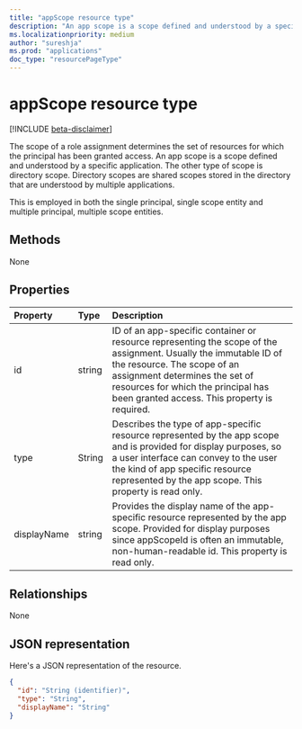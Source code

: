 ```yaml
---
title: "appScope resource type"
description: "An app scope is a scope defined and understood by a specific application."
ms.localizationpriority: medium
author: "sureshja"
ms.prod: "applications"
doc_type: "resourcePageType"
---
```


# appScope resource type

[!INCLUDE [beta-disclaimer](../../includes/beta-disclaimer.md)]

The scope of a role assignment determines the set of resources for which the principal has been granted access. An app scope is a scope defined and understood by a specific application. The other type of scope is directory scope. Directory scopes are shared scopes stored in the directory that are understood by multiple applications. 

This is employed in both the single principal, single scope entity and multiple principal, multiple scope entities.

## Methods
None

## Properties

| Property | Type | Description |
|:-------- |:---- |:----------- |
| id | string | ID of an app-specific container or resource representing the scope of the assignment. Usually the immutable ID of the resource. The scope of an assignment determines the set of resources for which the principal has been granted access. This property is required. |
| type | String | Describes the type of app-specific resource represented by the app scope and is provided for display purposes, so a user interface can convey to the user the kind of app specific resource represented by the app scope. This property is read only. |
| displayName | string | Provides the display name of the app-specific resource represented by the app scope. Provided for display purposes since appScopeId is often an immutable, non-human-readable id. This property is read only. |

## Relationships

None

## JSON representation

Here's a JSON representation of the resource.

<!-- {
  "blockType": "resource",
  "keyProperty": "id",
  "@odata.type": "microsoft.graph.appScope"
}-->

```json
{
  "id": "String (identifier)",
  "type": "String",
  "displayName": "String"
}
```

<!-- uuid: 8fcb5dbc-d5aa-4681-8e31-b001d5168d79
2015-10-25 14:57:30 UTC -->
<!--
{
  "type": "#page.annotation",
  "description": "appScope resource",
  "keywords": "",
  "section": "documentation",
  "tocPath": "",
  "suppressions": []
}
-->

